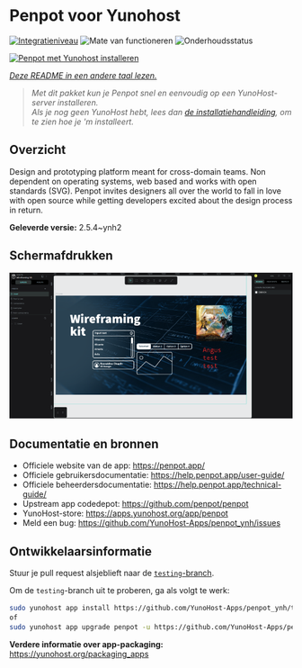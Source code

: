 <!--
NB: Deze README is automatisch gegenereerd door <https://github.com/YunoHost/apps/tree/master/tools/readme_generator>
Hij mag NIET handmatig aangepast worden.
-->

# Penpot voor Yunohost

[![Integratieniveau](https://apps.yunohost.org/badge/integration/penpot)](https://ci-apps.yunohost.org/ci/apps/penpot/)
![Mate van functioneren](https://apps.yunohost.org/badge/state/penpot)
![Onderhoudsstatus](https://apps.yunohost.org/badge/maintained/penpot)

[![Penpot met Yunohost installeren](https://install-app.yunohost.org/install-with-yunohost.svg)](https://install-app.yunohost.org/?app=penpot)

*[Deze README in een andere taal lezen.](./ALL_README.md)*

> *Met dit pakket kun je Penpot snel en eenvoudig op een YunoHost-server installeren.*  
> *Als je nog geen YunoHost hebt, lees dan [de installatiehandleiding](https://yunohost.org/install), om te zien hoe je 'm installeert.*

## Overzicht

Design and prototyping platform meant for cross-domain teams. Non dependent on operating systems, web based and works with open standards (SVG). Penpot invites designers all over the world to fall in love with open source while getting developers excited about the design process in return.

**Geleverde versie:** 2.5.4~ynh2

## Schermafdrukken

![Schermafdrukken van Penpot](./doc/screenshots/penpot.png)

## Documentatie en bronnen

- Officiele website van de app: <https://penpot.app/>
- Officiele gebruikersdocumentatie: <https://help.penpot.app/user-guide/>
- Officiele beheerdersdocumentatie: <https://help.penpot.app/technical-guide/>
- Upstream app codedepot: <https://github.com/penpot/penpot>
- YunoHost-store: <https://apps.yunohost.org/app/penpot>
- Meld een bug: <https://github.com/YunoHost-Apps/penpot_ynh/issues>

## Ontwikkelaarsinformatie

Stuur je pull request alsjeblieft naar de [`testing`-branch](https://github.com/YunoHost-Apps/penpot_ynh/tree/testing).

Om de `testing`-branch uit te proberen, ga als volgt te werk:

```bash
sudo yunohost app install https://github.com/YunoHost-Apps/penpot_ynh/tree/testing --debug
of
sudo yunohost app upgrade penpot -u https://github.com/YunoHost-Apps/penpot_ynh/tree/testing --debug
```

**Verdere informatie over app-packaging:** <https://yunohost.org/packaging_apps>
